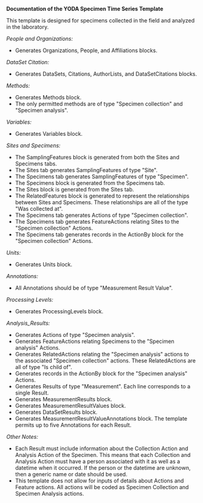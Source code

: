 **Documentation of the YODA Specimen Time Series Template**

This template is designed for specimens collected in the field and analyzed in the laboratory. 

*People and Organizations:*
 - Generates Organizations, People, and Affiliations blocks.

*DataSet Citation:*
 - Generates DataSets, Citations, AuthorLists, and DataSetCitations blocks.

*Methods:*
 - Generates Methods block.
 - The only permitted methods are of type "Specimen collection" and "Specimen analysis".

*Variables:* 
 - Generates Variables block.

*Sites and Specimens:*
 - The SamplingFeatures block is generated from both the Sites and Specimens tabs.
 - The Sites tab generates SamplingFeatures of type "Site".
 - The Specimens tab generates SamplingFeatures of type "Specimen".
 - The Specimens block is generated from the Specimens tab.
 - The Sites block is generated from the Sites tab.
 - The RelatedFeatures block is generated to represent the relationships between Sites and Specimens. These relationships are all of the type "Was collected at".
 - The Specimens tab generates Actions of type "Specimen collection".
 - The Specimens tab generates FeatureActions relating Sites to the "Specimen collection" Actions. 
 - The Specimens tab generates records in the ActionBy block for the "Specimen collection" Actions.

*Units:* 
 - Generates Units block.

*Annotations:*
 - All Annotations should be of type "Measurement Result Value".

*Processing Levels:*
 - Generates ProcessingLevels block.

*Analysis_Results:*
 - Generates Actions of type "Specimen analysis".
 - Generates FeatureActions relating Specimens to the "Specimen analysis" Actions.
 - Generates RelatedActions relating the "Specimen analysis" actions to the associated "Specimen collection" actions. These RelatedActions are all of type "Is child of".
 - Generates records in the ActionBy block for the "Specimen analysis" Actions.
 - Generates Results of type "Measurement". Each line corresponds to a single Result.
 - Generates MeasurementResults block.
 - Generates MeasurementResultValues block.
 - Generates DataSetResults block.
 - Generates MeasurementResultValueAnnotations block. The template permits up to five Annotations for each Result.

*Other Notes:*
 - Each Result must include information about the Collection Action and Analysis Action of the Specimen. This means that each Collection and Analysis Action must have a person associated with it as well as a datetime when it occurred. If the person or the datetime are unknown, then a generic name or date should be used.
 - This template does not allow for inputs of details about Actions and Feature actions.  All actions will be coded as Specimen Collection and Specimen Analysis actions.

